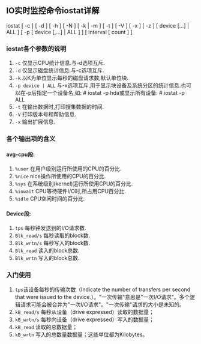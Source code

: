 ## IO实时监控命令iostat详解
iostat [ -c ] [ -d ] [ -h ] [ -N ] [ -k | -m ] [ -t ] [ -V ] [ -x ] [ -z ] [ device [...] | ALL ] [ -p [ device [,...] | ALL ] ] [ interval [ count ] ]

### iostat各个参数的说明
 1. `-c` 仅显示CPU统计信息.与-d选项互斥.
 2. `-d` 仅显示磁盘统计信息.与-c选项互斥.
 3. `-k` 以K为单位显示每秒的磁盘请求数,默认单位块.
 4. `-p device | ALL` 与-x选项互斥,用于显示块设备及系统分区的统计信息.也可以在-p后指定一个设备名,如: # iostat -p hda或显示所有设备: # iostat -p ALL
 5. `-t` 在输出数据时,打印搜集数据的时间.
 6. `-V` 打印版本号和帮助信息.
 7. `-x` 输出扩展信息.
 
### 各个输出项的含义
#### avg-cpu段:
1. `%user` 在用户级别运行所使用的CPU的百分比.
2. `%nice` nice操作所使用的CPU的百分比.
3. `%sys` 在系统级别(kernel)运行所使用CPU的百分比.
4. `%iowait` CPU等待硬件I/O时,所占用CPU百分比.
5. `%idle` CPU空闲时间的百分比.

#### Device段:
1. `tps` 每秒钟发送到的I/O请求数.
2. `Blk_read/s` 每秒读取的block数.
3. `Blk_wrtn/s` 每秒写入的block数.
4. `Blk_read`  读入的block总数.
5. `Blk_wrtn`  写入的block总数.

### 入门使用
1. `tps`该设备每秒的传输次数（Indicate the number of transfers per second that were issued to the device.）。"一次传输"意思是"一次I/O请求"。多个逻辑请求可能会被合并为"一次I/O请求"。"一次传输"请求的大小是未知的。
2. `kB_read/s` 每秒从设备（drive expressed）读取的数据量；
3. `kB_wrtn/s` 每秒向设备（drive expressed）写入的数据量；
4. `kB_read` 读取的总数据量；
5. `kB_wrtn` 写入的总数量数据量；这些单位都为Kilobytes。
